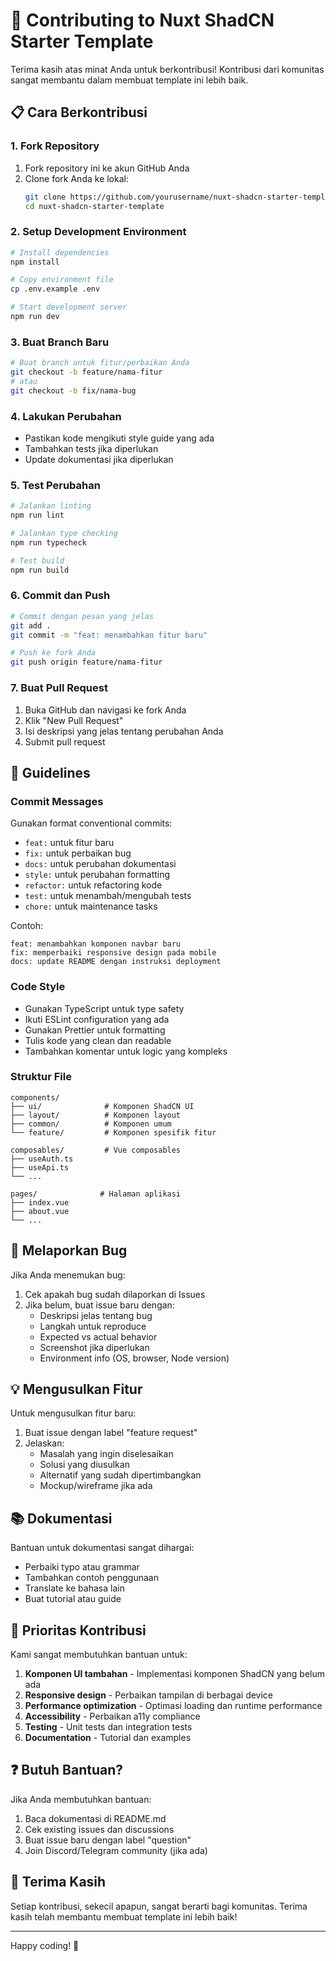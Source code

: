 # 🤝 Contributing to Nuxt ShadCN Starter Template

Terima kasih atas minat Anda untuk berkontribusi! Kontribusi dari komunitas sangat membantu dalam membuat template ini lebih baik.

## 📋 Cara Berkontribusi

### 1. Fork Repository

1. Fork repository ini ke akun GitHub Anda
2. Clone fork Anda ke lokal:
   ```bash
   git clone https://github.com/yourusername/nuxt-shadcn-starter-template.git
   cd nuxt-shadcn-starter-template
   ```

### 2. Setup Development Environment

```bash
# Install dependencies
npm install

# Copy environment file
cp .env.example .env

# Start development server
npm run dev
```

### 3. Buat Branch Baru

```bash
# Buat branch untuk fitur/perbaikan Anda
git checkout -b feature/nama-fitur
# atau
git checkout -b fix/nama-bug
```

### 4. Lakukan Perubahan

- Pastikan kode mengikuti style guide yang ada
- Tambahkan tests jika diperlukan
- Update dokumentasi jika diperlukan

### 5. Test Perubahan

```bash
# Jalankan linting
npm run lint

# Jalankan type checking
npm run typecheck

# Test build
npm run build
```

### 6. Commit dan Push

```bash
# Commit dengan pesan yang jelas
git add .
git commit -m "feat: menambahkan fitur baru"

# Push ke fork Anda
git push origin feature/nama-fitur
```

### 7. Buat Pull Request

1. Buka GitHub dan navigasi ke fork Anda
2. Klik "New Pull Request"
3. Isi deskripsi yang jelas tentang perubahan Anda
4. Submit pull request

## 📝 Guidelines

### Commit Messages

Gunakan format conventional commits:

- `feat:` untuk fitur baru
- `fix:` untuk perbaikan bug
- `docs:` untuk perubahan dokumentasi
- `style:` untuk perubahan formatting
- `refactor:` untuk refactoring kode
- `test:` untuk menambah/mengubah tests
- `chore:` untuk maintenance tasks

Contoh:
```
feat: menambahkan komponen navbar baru
fix: memperbaiki responsive design pada mobile
docs: update README dengan instruksi deployment
```

### Code Style

- Gunakan TypeScript untuk type safety
- Ikuti ESLint configuration yang ada
- Gunakan Prettier untuk formatting
- Tulis kode yang clean dan readable
- Tambahkan komentar untuk logic yang kompleks

### Struktur File

```
components/
├── ui/              # Komponen ShadCN UI
├── layout/          # Komponen layout
├── common/          # Komponen umum
└── feature/         # Komponen spesifik fitur

composables/         # Vue composables
├── useAuth.ts
├── useApi.ts
└── ...

pages/              # Halaman aplikasi
├── index.vue
├── about.vue
└── ...
```

## 🐛 Melaporkan Bug

Jika Anda menemukan bug:

1. Cek apakah bug sudah dilaporkan di Issues
2. Jika belum, buat issue baru dengan:
   - Deskripsi jelas tentang bug
   - Langkah untuk reproduce
   - Expected vs actual behavior
   - Screenshot jika diperlukan
   - Environment info (OS, browser, Node version)

## 💡 Mengusulkan Fitur

Untuk mengusulkan fitur baru:

1. Buat issue dengan label "feature request"
2. Jelaskan:
   - Masalah yang ingin diselesaikan
   - Solusi yang diusulkan
   - Alternatif yang sudah dipertimbangkan
   - Mockup/wireframe jika ada

## 📚 Dokumentasi

Bantuan untuk dokumentasi sangat dihargai:

- Perbaiki typo atau grammar
- Tambahkan contoh penggunaan
- Translate ke bahasa lain
- Buat tutorial atau guide

## 🎯 Prioritas Kontribusi

Kami sangat membutuhkan bantuan untuk:

1. **Komponen UI tambahan** - Implementasi komponen ShadCN yang belum ada
2. **Responsive design** - Perbaikan tampilan di berbagai device
3. **Performance optimization** - Optimasi loading dan runtime performance
4. **Accessibility** - Perbaikan a11y compliance
5. **Testing** - Unit tests dan integration tests
6. **Documentation** - Tutorial dan examples

## ❓ Butuh Bantuan?

Jika Anda membutuhkan bantuan:

1. Baca dokumentasi di README.md
2. Cek existing issues dan discussions
3. Buat issue baru dengan label "question"
4. Join Discord/Telegram community (jika ada)

## 🙏 Terima Kasih

Setiap kontribusi, sekecil apapun, sangat berarti bagi komunitas. Terima kasih telah membantu membuat template ini lebih baik!

---

Happy coding! 🚀
